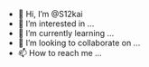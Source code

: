 - 👋 Hi, I’m @S12kai
- 👀 I’m interested in ...
- 🌱 I’m currently learning ...
- 💞️ I’m looking to collaborate on ...
- 📫 How to reach me ...

<!---
S12kai/S12kai is a ✨ special ✨ repository because its `README.md` (this file) appears on your GitHub profile.
You can click the Preview link to take a look at your changes.
--->
